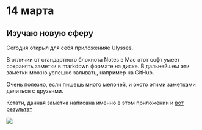 # 14 марта
## Изучаю новую сферу
Сегодня открыл для себя приложенияе Ulysses.

В отличии от стандартного блокнота Notes в Mac этот софт умеет сохранять заметки в markdown формате на диске. В дальнейшем эти заметки можно успешно заливать, например на GitHub. 

Очень полезно, если пишешь много мелочей, и охото этими заметками делиться с друзьями.

Кстати, данная заметка написана именно в этом приложении и [вот результат][1]

![][image-1]

[1]:	https://github.com/isuvorov/notes/blob/master/log/14march2017.md

[image-1]:	https://pp.userapi.com/c626117/v626117029/5806a/FyIrd4dFtO4.jpg